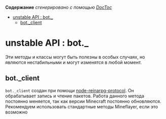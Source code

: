 <!-- START doctoc generated TOC please keep comment here to allow auto update -->
<!-- DON'T EDIT THIS SECTION, INSTEAD RE-RUN doctoc TO UPDATE -->
**Содержание**  *сгенерировано с помощью [DocToc](https://github.com/thlorenz/doctoc)*

- [unstable API : bot._](#unstable-api--bot_)
  - [bot._client](#bot_client)

<!-- END doctoc generated TOC please keep comment here to allow auto update -->

# unstable API : bot._

Эти методы и классы могут быть полезны в особых случаях, но являются нестабильными и могут изменятся в любой момент.

## bot._client

`bot._client` создан при помощи [node-reinarpg-protocol](https://github.com/PrismarineJS/node-reinarpg-protocol).
Он обрабатывает запись и чтение пакетов.
Работа данного метода постоянно меняется, так как версии Minecraft постоянно обновляются.
Рекомендуем использовать стандартные методы Mineflayer, если это возможно
